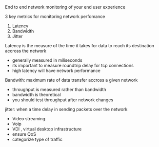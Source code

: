 End to end network monitoring of your end user experience 

3 key metrics for monitoring network perfomance 
1. Latency
2. Bandwidth 
3. Jitter

Latency is the measure of the time it takes for data to reach its destination accross the network
- generally measured in miliseconds
- its important to measure roundtrip delay for tcp connections 
- high latency will have network performance 

Bandwith: maximum rate of data transfer accross a given network
- throughput is measured rather than bandwidth
- bandwidth is theoretical 
- you should test throughput after network changes 

jitter: when a time delay in sending packets over the network 
- Video streaming 
- Voip
- VDI , virtual desktop infrastructure 
- ensure QoS 
- categorize type of traffic 

